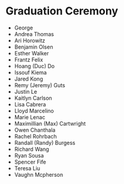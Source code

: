# Graduation Ceremony

- George
- Andrea Thomas
- Ari Horowitz
- Benjamin Olsen
- Esther Walker
- Frantz Felix
- Hoang (Duc) Do
- Issouf Kiema
- Jared Kong
- Remy (Jeremy) Guts
- Justin Le
- Kaitlyn Carlson
- Lisa Cabrera
- Lloyd Marcelino
- Marie Lenac
- Maximillian (Max) Cartwright
- Owen Chanthala
- Rachel Rohrbach
- Randall (Randy) Burgess
- Richard Wang
- Ryan Sousa
- Spencer Fife
- Teresa Liu
- Vaughn Mcpherson
